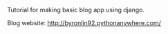 Tutorial for making basic blog app using django.

Blog website: http://byronlin92.pythonanywhere.com/
